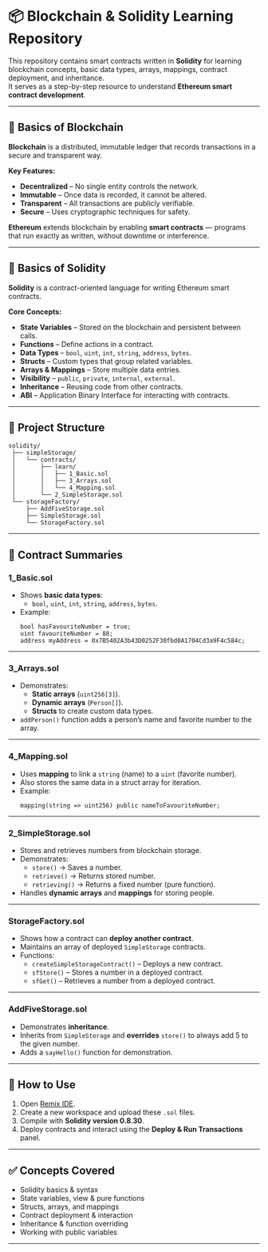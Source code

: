 # 📦 Blockchain & Solidity Learning Repository

This repository contains smart contracts written in **Solidity** for learning blockchain concepts, basic data types, arrays, mappings, contract deployment, and inheritance.  
It serves as a step-by-step resource to understand **Ethereum smart contract development**.

---

## 🔗 Basics of Blockchain

**Blockchain** is a distributed, immutable ledger that records transactions in a secure and transparent way.

**Key Features:**
- **Decentralized** – No single entity controls the network.
- **Immutable** – Once data is recorded, it cannot be altered.
- **Transparent** – All transactions are publicly verifiable.
- **Secure** – Uses cryptographic techniques for safety.

**Ethereum** extends blockchain by enabling **smart contracts** — programs that run exactly as written, without downtime or interference.

---

## 📝 Basics of Solidity

**Solidity** is a contract-oriented language for writing Ethereum smart contracts.

**Core Concepts:**
- **State Variables** – Stored on the blockchain and persistent between calls.
- **Functions** – Define actions in a contract.
- **Data Types** – `bool`, `uint`, `int`, `string`, `address`, `bytes`.
- **Structs** – Custom types that group related variables.
- **Arrays & Mappings** – Store multiple data entries.
- **Visibility** – `public`, `private`, `internal`, `external`.
- **Inheritance** – Reusing code from other contracts.
- **ABI** – Application Binary Interface for interacting with contracts.

---

## 📂 Project Structure

```
solidity/
 ├── simpleStorage/
 │   └── contracts/
 │       ├── learn/
 │       │   ├── 1_Basic.sol
 │       │   ├── 3_Arrays.sol
 │       │   └── 4_Mapping.sol
 │       └── 2_SimpleStorage.sol
 └── storageFactory/
     ├── AddFiveStorage.sol
     ├── SimpleStorage.sol
     └── StorageFactory.sol
```

---

## 📜 Contract Summaries

### **1_Basic.sol**
- Shows **basic data types**:
  - `bool`, `uint`, `int`, `string`, `address`, `bytes`.
- Example:
  ```solidity
  bool hasFavouriteNumber = true;
  uint favouriteNumber = 88;
  address myAddress = 0x7B5402A3b43D0252F30fbd0A1704Cd3a9F4c584c;
  ```

---

### **3_Arrays.sol**
- Demonstrates:
  - **Static arrays** (`uint256[3]`).
  - **Dynamic arrays** (`Person[]`).
  - **Structs** to create custom data types.
- `addPerson()` function adds a person’s name and favorite number to the array.

---

### **4_Mapping.sol**
- Uses **mapping** to link a `string` (name) to a `uint` (favorite number).
- Also stores the same data in a struct array for iteration.
- Example:
  ```solidity
  mapping(string => uint256) public nameToFavouriteNumber;
  ```

---

### **2_SimpleStorage.sol**
- Stores and retrieves numbers from blockchain storage.
- Demonstrates:
  - `store()` → Saves a number.
  - `retrieve()` → Returns stored number.
  - `retrieving()` → Returns a fixed number (pure function).
- Handles **dynamic arrays** and **mappings** for storing people.

---

### **StorageFactory.sol**
- Shows how a contract can **deploy another contract**.
- Maintains an array of deployed `SimpleStorage` contracts.
- Functions:
  - `createSimpleStorageContract()` – Deploys a new contract.
  - `sfStore()` – Stores a number in a deployed contract.
  - `sfGet()` – Retrieves a number from a deployed contract.

---

### **AddFiveStorage.sol**
- Demonstrates **inheritance**.
- Inherits from `SimpleStorage` and **overrides** `store()` to always add 5 to the given number.
- Adds a `sayHello()` function for demonstration.

---

## 🚀 How to Use
1. Open [Remix IDE](https://remix.ethereum.org/).
2. Create a new workspace and upload these `.sol` files.
3. Compile with **Solidity version 0.8.30**.
4. Deploy contracts and interact using the **Deploy & Run Transactions** panel.

---

## ✅ Concepts Covered
- Solidity basics & syntax
- State variables, view & pure functions
- Structs, arrays, and mappings
- Contract deployment & interaction
- Inheritance & function overriding
- Working with public variables

---

